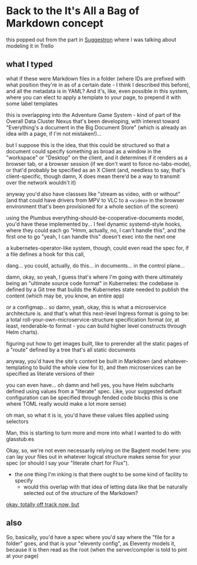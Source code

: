 # Back to the It's All a Bag of Markdown concept

this popped out from the part in [Suggestron](mm18x-jgd13-01aaj-tatzm-bbq0s) where I was talking about modeling it in Trello

## what I typed

what if these were Markdown files in a folder (where IDs are prefixed with what position they're in as of a certain date - I think I described this before), and all the metadata is in YAML? And it's, like, even possible in this system, where you can elect to apply a template to your page, to prepend it with some label templates

this is overlapping into the Adventure Game System - kind of part of the Overall Data Cluster Nexus that's been developing, with interest toward "Everything's a document in the Big Document Store" (which is already an idea with a page, if I'm not mistaken!)...

but I suppose this is the idea, that this could be structured so that a document could specify something as broad as a window in the "workspace" or "Desktop" on the client, and it determines if it renders as a browser tab, or a browser session (if we don't want to force no-tabs-mode), or that'd probably be specified as an X Client (and, needless to say, that's client-specific, though damn, X does mean there'd be a way to transmit over the network wouldn't it)

anyway you'd also have classses like "stream as video, with or without" (and that could have drivers from MPV to VLC to a `<video>` in the browser environment that's been provisioned for a whole section of the screen)

using the Plumbus everything-should-be-cooperative-documents model, you'd have these implemented by... I feel dynamic systemd-style hooks, where they could each go "Hmm, actually, no, I can't handle this", and the first one to go "yeah, I can handle this" doesn't exec into the next one

a kubernetes-operator-like system, though, could even read the spec for, if a file defines a hook for this call,

dang... you could, actually, do this... in documents... in the control plane...

damn, okay, so yeah, I guess that's where I'm going with there ultimately being an "ultimate source code format" in Kubernetes: the codebase is defined by a Git tree that builds the Kubernetes state needed to publish the content (which may be, you know, an entire app)

or a configmap... so damn, yeah, okay, this is what a microservice architecture is. and that's what this next-level Ingress format is going to be: a total roll-your-own-microservice-structure specification format (or, at least, renderable-to format - you can build higher level constructs through Helm charts).

figuring out how to get images built, like to prerender all the static pages of a "route" defined by a tree that's all static documents

anyway, you'd have the site's content be built in Markdown (and whatever-templating to build the whole view for it), and then microservices can be specified as literate versions of their

you can even have... oh damn and hell yes, you have Helm subcharts defined using values from a "literate" spec. Like, your suggested default configuration can be specified through fended code blocks (this is one where TOML really would make a lot more sense)

oh man, so what it is is, you'd have these values files applied using selectors

Man, this is starting to turn more and more into what I wanted to do with glasstub.es

Okay, so, we're not even necessarily relying on the Bagtent model here: you can lay your files out in whatever logical structure makes sense for your spec (or should I say your "literate chart for Flux").

- the one thing I'm inking is that there ought to be some kind of facility to specify
  - would this overlap with that idea of letting data like that be naturally selected out of the structure of the Markdown?

[okay, totally off track now, but](rbxy3-74n7t-w99td-wgg5k-6snrw)

## also

So, basically, you'd have a spec where you'd say where the "file for a folder" goes, and that is your "eleventy config", as Eleventy models it, because it is then read as the root (when the server/compiler is told to pint at your page)
